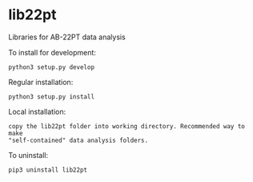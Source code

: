 # lib22pt
Libraries for AB-22PT data analysis

To install for development:

    python3 setup.py develop

Regular installation:

    python3 setup.py install

Local installation:

    copy the lib22pt folder into working directory. Recommended way to make
    "self-contained" data analysis folders.

To uninstall:

    pip3 uninstall lib22pt
